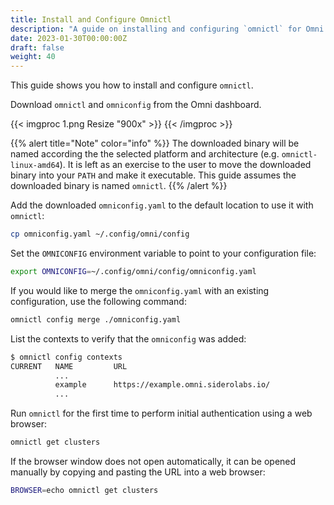 ```yaml
---
title: Install and Configure Omnictl
description: "A guide on installing and configuring `omnictl` for Omni."
date: 2023-01-30T00:00:00Z
draft: false
weight: 40
---
```


This guide shows you how to install and configure `omnictl`.

Download `omnictl` and `omniconfig` from the Omni dashboard.

{{< imgproc 1.png Resize "900x" >}}
{{< /imgproc >}}

{{% alert title="Note" color="info" %}}
The downloaded binary will be named according the the selected platform and architecture (e.g. `omnictl-linux-amd64`).
It is left as an exercise to the user to move the downloaded binary into your `PATH` and make it executable.
This guide assumes the downloaded binary is named `omnictl`.
{{% /alert %}}

Add the downloaded `omniconfig.yaml` to the default location to use it with `omnictl`:

```bash
cp omniconfig.yaml ~/.config/omni/config
```
Set the `OMNICONFIG` environment variable to point to your configuration file:
```bash
export OMNICONFIG=~/.config/omni/config/omniconfig.yaml  
```

If you would like to merge the `omniconfig.yaml` with an existing configuration, use the following command:

```bash
omnictl config merge ./omniconfig.yaml
```

List the contexts to verify that the `omniconfig` was added:

```bash
$ omnictl config contexts
CURRENT   NAME         URL
          ...
          example      https://example.omni.siderolabs.io/
          ...
```

Run `omnictl` for the first time to perform initial authentication using a web browser:

```bash
omnictl get clusters
```

If the browser window does not open automatically, it can be opened manually by copying and pasting the URL into a web browser:

```bash
BROWSER=echo omnictl get clusters
```
